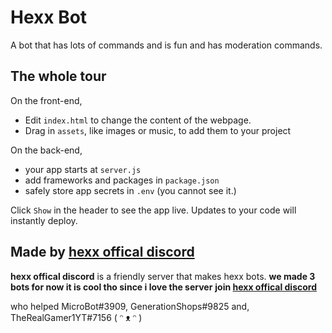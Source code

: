 # Hexx Bot

A bot that has lots of commands and is fun and has moderation commands.


## The whole tour

On the front-end,

- Edit `index.html` to change the content of the webpage.
- Drag in `assets`, like images or music, to add them to your project

On the back-end,

- your app starts at `server.js`
- add frameworks and packages in `package.json`
- safely store app secrets in `.env` (you cannot see it.)

Click `Show` in the header to see the app live. Updates to your code will instantly deploy.


## Made by [hexx offical discord](https://discord.gg/3fmpAXQ)

**hexx offical discord** is a friendly server that makes hexx bots.
**we made 3 bots for now it is cool tho since i love the server**
**join [hexx offical discord](https://discord.gg/3fmpAXQ)**










who helped MicroBot#3909, GenerationShops#9825 and, TheRealGamer1YT#7156
( ᵔ ᴥ ᵔ )